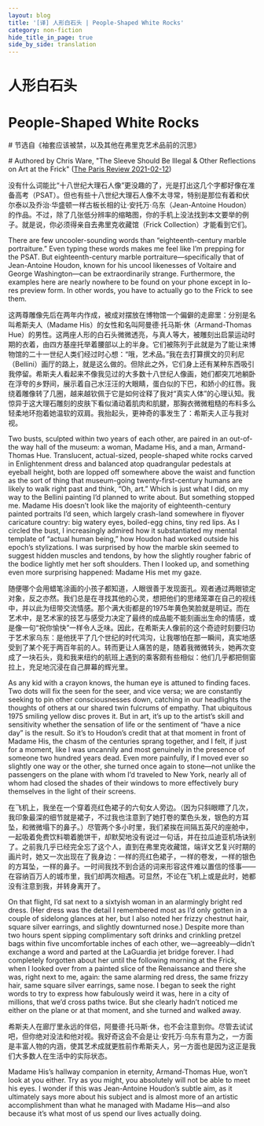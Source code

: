 ```yaml
---
layout: blog
title: '[译] 人形白石头 | People-Shaped White Rocks'
category: non-fiction
hide_title_in_page: true
side_by_side: translation
---
```


# 人形白石头

# People-Shaped White Rocks


\# 节选自《袖套应该被禁，以及其他在弗里克艺术品前的沉思》

\# Authored by Chris Ware, "The Sleeve Should Be Illegal & Other Reflections on Art at the Frick" ([The Paris Review 2021-02-12](https://www.theparisreview.org/blog/2021/02/12/people-shaped-white-rocks/))

没有什么词能比“十八世纪大理石人像”更没趣的了，光是打出这几个字都好像在准备高考（PSAT）。但也有些十八世纪大理石人像不太寻常，特别是那位有着和伏尔泰以及乔治·华盛顿一样古板长相的让·安托万·乌东（Jean-Antoine Houdon）的作品。不过，除了几张低分辨率的缩略图，你的手机上没法找到本文要举的例子。就是说，你必须得亲自去弗里克收藏馆（Frick Collection）才能看到它们。

There are few uncooler-sounding words than “eighteenth-century marble portraiture.” Even typing these words makes me feel like I’m prepping for the PSAT. But eighteenth-century marble portraiture—specifically that of Jean-Antoine Houdon, known for his uncool likenesses of Voltaire and George Washington—can be extraordinarily strange. Furthermore, the examples here are nearly nowhere to be found on your phone except in lo-res preview form. In other words, you have to actually go to the Frick to see them.

这两尊雕像先后在两年内作成，被成对摆放在博物馆一个偏僻的走廊里：分别是名叫希斯夫人（Madame His）的女性和名叫阿曼德·托马斯·休（Armand-Thomas Hue）的男性。这两座人形的白石头微微透亮，与真人等大，被雕刻出启蒙运动时期的衣着，由四方基座托举着腰部以上的半身。它们被陈列于此就是为了能让来博物馆的二十一世纪人类们经过时心想：“哦，艺术品。”我在去打算撰文的贝利尼（Bellini）画厅的路上，就是这么做的。但除此之外，它们身上还有某种东西吸引我停留。希斯夫人看起来不像我见过的大多数十八世纪人像画，她们都突兀地躺卧在浮夸的乡野间，展示着自己水汪汪的大眼睛，蛋白似的下巴，和娇小的红唇。我绕着雕像转了几圈，越来越钦佩于它是如何诠释了我对“真实人体”的心理认知。我惊异于这大理石雕刻的皮肤下看似涌动着肌肉和肌腱，那胸衣微微粗糙的布料多么轻柔地环抱着她温软的双肩。我抬起头，更神奇的事发生了：希斯夫人正与我对视。

Two busts, sculpted within two years of each other, are paired in an out-of-the way hall of the museum: a woman, Madame His, and a man, Armand-Thomas Hue. Translucent, actual-sized, people-shaped white rocks carved in Enlightenment dress and balanced atop quadrangular pedestals at eyeball height, both are lopped off somewhere above the waist and function as the sort of thing that museum-going twenty-first-century humans are likely to walk right past and think, “Oh, art.” Which is just what I did, on my way to the Bellini painting I’d planned to write about. But something stopped me. Madame His doesn’t look like the majority of eighteenth-century painted portraits I’d seen, which largely crash-land somewhere in flyover caricature country: big watery eyes, boiled-egg chins, tiny red lips. As I circled the bust, I increasingly admired how it substantiated my mental template of “actual human being,” how Houdon had worked outside his epoch’s stylizations. I was surprised by how the marble skin seemed to suggest hidden muscles and tendons, by how the slightly rougher fabric of the bodice lightly met her soft shoulders. Then I looked up, and something even more surprising happened: Madame His met my gaze.

随便哪个会用蜡笔涂画的小孩子都知道，人眼很善于发现面孔。观者通过两眼锁定对象，反之亦然。我们总是在寻找其他的心灵，想把他们的思绪笼罩在自己的视线中，并以此为纽带交流情感。那个满大街都是的1975年黄色笑脸就是明证。而在艺术中，是艺术家的技艺与感受力决定了最终的成品能不能刻画出生命的情感，或是像一句“祝你愉快”一样令人乏味。因此，在希斯夫人像前的这个奇迹时刻要归功于艺术家乌东：是他抚平了几个世纪的时代鸿沟，让我哪怕在那一瞬间，真实地感受到了某个死于两百年前的人。转而更让人痛苦的是，随着我微微转头，她再次变成了一块石头，竟和我来纽约的航班上遇到的乘客颇有些相似：他们几乎都把侧窗拉上，充足地沉浸在自己屏幕的辉光里。

As any kid with a crayon knows, the human eye is attuned to finding faces. Two dots will fix the seen for the seer, and vice versa; we are constantly seeking to pin other consciousnesses down, catching in our headlights the thoughts of others at our shared twin fulcrums of empathy. That ubiquitous 1975 smiling yellow disc proves it. But in art, it’s up to the artist’s skill and sensitivity whether the sensation of life or the sentiment of “have a nice day” is the result. So it’s to Houdon’s credit that at that moment in front of Madame His, the chasm of the centuries sprang together, and I felt, if just for a moment, like I was uncannily and most genuinely in the presence of someone two hundred years dead. Even more painfully, if I moved ever so slightly one way or the other, she turned once again to stone—not unlike the passengers on the plane with whom I’d traveled to New York, nearly all of whom had closed the shades of their windows to more effectively bury themselves in the light of their screens.

在飞机上，我坐在一个穿着亮红色裙子的六旬女人旁边。（因为只斜眼瞟了几次，我印象最深的细节就是裙子，不过我也注意到了她打卷的栗色头发，银色的方耳坠，和微微塌下的鼻子。）尽管两个多小时里，我们紧挨在间隔五英尺的座舱中，一起吸着免费饮料嚼着脆饼干，却默契地没有说过一句话，并在拉瓜迪亚机场诀别了。之前我几乎已经完全忘了这个人，直到在弗里克收藏馆，端详文艺复兴时期的画片时，她又一次出现在了我身边：一样的亮红色裙子，一样的卷发，一样的银色的方耳坠，一样的鼻子。一时间我找不到合适的词来形容这件难以置信的怪事——在容纳百万人的城市里，我们却两次相遇。可显然，不论在飞机上或是此时，她都没有注意到我，并转身离开了。

On that flight, I’d sat next to a sixtyish woman in an alarmingly bright red dress. (Her dress was the detail I remembered most as I’d only gotten in a couple of sidelong glances at her, but I also noted her frizzy chestnut hair, square silver earrings, and slightly downturned nose.) Despite more than two hours spent sipping complimentary soft drinks and crinkling pretzel bags within five uncomfortable inches of each other, we—agreeably—didn’t exchange a word and parted at the LaGuardia jet bridge forever. I had completely forgotten about her until the following morning at the Frick, when I looked over from a painted slice of the Renaissance and there she was, right next to me, again: the same alarming red dress, the same frizzy hair, same square silver earrings, same nose. I began to seek the right words to try to express how fabulously weird it was, here in a city of millions, that we’d cross paths twice. But she clearly hadn’t noticed me either on the plane or at that moment, and she turned and walked away.

希斯夫人在廊厅里永远的伴侣，阿曼德·托马斯·休，也不会注意到你。尽管去试试吧，但你绝对没法和他对视。我好奇这会不会是让·安托万·乌东有意为之，一方面是丰富人物的内涵，使其艺术成就更胜前作希斯夫人，另一方面也是因为这正是我们大多数人在生活中的实际状态。

Madame His’s hallway companion in eternity, Armand-Thomas Hue, won’t look at you either. Try as you might, you absolutely will not be able to meet his eyes. I wonder if this was Jean-Antoine Houdon’s subtle aim, as it ultimately says more about his subject and is almost more of an artistic accomplishment than what he managed with Madame His—and also because it’s what most of us spend our lives actually doing.
